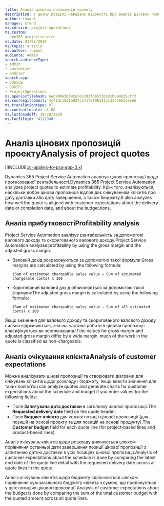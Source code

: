 ```yaml
---
title: Аналіз цінових пропозицій проекту
description: У цьому розділі наведено відомості про аналіз цінових пропозицій.
author: rumant
manager: kfend
ms.service: project-operations
ms.custom:
- dyn365-projectservice
ms.date: 03/05/2019
ms.topic: article
ms.author: rumant
audience: Admin
search.audienceType:
- admin
- customizer
- enduser
search.app:
- D365CE
- D365PS
- ProjectOperations
ms.openlocfilehash: 6ed900620f92e76d293f6b533b101be94b25cff3
ms.sourcegitcommit: 4cf1dc1561b92fca4175f0b3813133c5e63ce8e6
ms.translationtype: HT
ms.contentlocale: uk-UA
ms.lasthandoff: 10/28/2020
ms.locfileid: "4127048"
---
```

# <a name="analysis-of-project-quotes"></a><span data-ttu-id="30f8a-103">Аналіз цінових пропозицій проекту</span><span class="sxs-lookup"><span data-stu-id="30f8a-103">Analysis of project quotes</span></span>

[!INCLUDE[cc-applies-to-psa-app-3.x](../includes/cc-applies-to-psa-app-3x.md)]

<span data-ttu-id="30f8a-104">Dynamics 365 Project Service Automation аналізує цінові пропозиції щодо прогнозованої рентабельності.</span><span class="sxs-lookup"><span data-stu-id="30f8a-104">Dynamics 365 Project Service Automation analyzes project quotes to estimate profitability.</span></span> <span data-ttu-id="30f8a-105">Крім того, аналізуються, наскільки добре цінова пропозиція відповідає очікуванням клієнтів про дату доставки або дату завершення, а також бюджету.</span><span class="sxs-lookup"><span data-stu-id="30f8a-105">It also analyzes how well the quote is aligned with customer expectations about the delivery date or completion date, and about the budget.tions.</span></span>

## <a name="profitability-analysis"></a><span data-ttu-id="30f8a-106">Аналіз прибутковості</span><span class="sxs-lookup"><span data-stu-id="30f8a-106">Profitability analysis</span></span>

<span data-ttu-id="30f8a-107">Project Service Automation аналізує рентабельність за допомогою валового доходу та скоригованого валового доходу.</span><span class="sxs-lookup"><span data-stu-id="30f8a-107">Project Service Automation analyzes profitability by using the gross margin and the adjusted gross margin.</span></span>

- <span data-ttu-id="30f8a-108">Валовий дохід розраховуються за допомогою такої формули:</span><span class="sxs-lookup"><span data-stu-id="30f8a-108">Gross margins are calculated by using the following formula:</span></span>

  `
    (Sum of estimated chargeable sales value – Sum of estimated chargeable costs) x 100
  `
- <span data-ttu-id="30f8a-109">Коригований валовий дохід обчислюється за допомогою такої формули:</span><span class="sxs-lookup"><span data-stu-id="30f8a-109">The adjusted gross margin is calculated by using the following formula:</span></span>

  `
    (Sum of estimated chargeable sales value – Sum of all estimated costs) x 100
  `

<span data-ttu-id="30f8a-110">Якщо значення для валового доходу та скоригованого валового доходу сильно відрізняються, значна частина роботи в ціновій пропозиції класифікується як неоплачувана.</span><span class="sxs-lookup"><span data-stu-id="30f8a-110">If the values for gross margin and adjusted gross margin differ by a wide margin, much of the work in the quote is classified as non-chargeable.</span></span>

## <a name="analysis-of-customer-expectations"></a><span data-ttu-id="30f8a-111">Аналіз очікування клієнта</span><span class="sxs-lookup"><span data-stu-id="30f8a-111">Analysis of customer expectations</span></span>

<span data-ttu-id="30f8a-112">Можна аналізувати цінові пропозиції та створювати діаграми для очікувань клієнтів щодо розкладу і бюджету, якщо ввести значення для таких полів:</span><span class="sxs-lookup"><span data-stu-id="30f8a-112">You can analyze quotes and generate charts for customer expectations about the schedule and budget if you enter values for the following fields:</span></span>

- <span data-ttu-id="30f8a-113">Поле **Запитувана дата доставки** в заголовку цінової пропозиції.</span><span class="sxs-lookup"><span data-stu-id="30f8a-113">The **Requested delivery date** field on the quote header.</span></span>
- <span data-ttu-id="30f8a-114">Поле **Бюджет клієнта** для кожної позиції цінової пропозиції (для позицій на основі проекту та для позицій на основі продукту).</span><span class="sxs-lookup"><span data-stu-id="30f8a-114">The **Customer budget** field for each quote line (for project-based lines and product-based lines).</span></span>

<span data-ttu-id="30f8a-115">Аналіз очікувань клієнтів щодо розкладу виконується шляхом порівняння останньої дати завершення позиції цінової пропозиції з запитаною датою доставки в усіх позиціях цінової пропозиції.</span><span class="sxs-lookup"><span data-stu-id="30f8a-115">Analysis of customer expectations about the schedule is done by comparing the latest end date of the quote line detail with the requested delivery date across all quote lines in the quote.</span></span>

<span data-ttu-id="30f8a-116">Аналіз очікувань клієнтів щодо бюджету здійснюється шляхом порівняння сум загального бюджету клієнта з сумою, що пропонується у всіх позиціях цінової пропозиції.</span><span class="sxs-lookup"><span data-stu-id="30f8a-116">Analysis of customer expectations about the budget is done by comparing the sum of the total customer budget with the quoted amount across all quote lines.</span></span>
